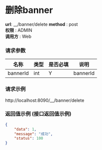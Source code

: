 删除banner
=======

**url**: __/banner/delete
**method** : post  
**权限** : ADMIN  
**调用方** : Web

### 请求参数
|     名称  	 |  类型   | 是否必填  |             说明                                                   |
|------------|--------|----------|-------------------------------------------------------------------|
| bannerId     | int    | Y        | bannerId  	                                                       |                                                  
                                             

### 请求示例
http://localhost:8090/__/banner/delete

### 返回值示例 (接口返回值示例)

```json
{
    "data": 1,
    "message": "成功",
    "status": 100
}
```